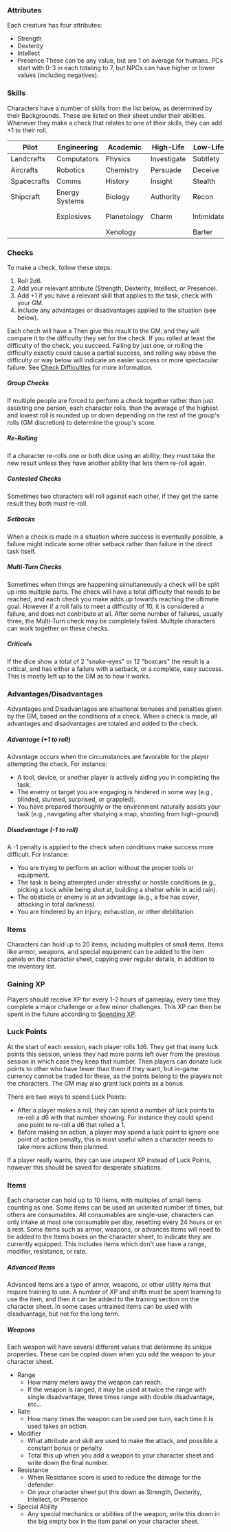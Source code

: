 ### Attributes
Each creature has four attributes:
- Strength
- Dexterity
- Intellect
- Presence
These can be any value, but are 1 on average for humans. PCs start with 0-3 in each totaling to 7, but NPCs can have higher or lower values (including negatives).
### Skills
Characters have a number of skills from the list below, as determined by their Backgrounds.
These are listed on their sheet under their abilities. 
Whenever they make a check that relates to one of their skills, they can add +1 to their roll.

| Pilot       | Engineering    | Academic    | High-Life   | Low-Life   | Soldier        | Explorer   |
| ----------- | -------------- | ----------- | ----------- | ---------- | -------------- | ---------- |
| Landcrafts  | Computators    | Physics     | Investigate | Subtlety   | Archery        | Medicate   |
| Aircrafts   | Robotics       | Chemistry   | Persuade    | Deceive    | Blades         | Move       |
| Spacecrafts | Comms          | History     | Insight     | Stealth    | Firearms       | *Survival* |
| Shipcraft   | Energy Systems | Biology     | Authority   | Recon      | Energy Weapons | Navigate   |
|             | Explosives     | Planetology | Charm       | Intimidate | Martial Arts   | Track      |
|             |                | Xenology    |             | Barter     |                | Nature     |
### Checks
To make a check, follow these steps:
1. Roll 2d6.
2. Add your relevant attribute (Strength, Dexterity, Intellect, or Presence).
3. Add +1 if you have a relevant skill that applies to the task, check with your GM.
4. Include any advantages or disadvantages applied to the situation (see below).

Each chech will have a 
Then give this result to the GM, and they will compare it to the difficulty they set for the check.
If you rolled at least the difficulty of the check, you succeed.
Failing by just one, or rolling the difficulty exactly could cause a partial success, and rolling way above the difficulty or way below will indicate an easier success or more spectacular failure.
See [Check Difficulties](Check%20Difficulties.md) for more information.
##### Group Checks
If multiple people are forced to perform a check together rather than just assisting one person, each character rolls, than the average of the highest and lowest roll is rounded up or down depending on the rest of the group's rolls (GM discretion) to determine the group's score.
##### Re-Rolling
If a character re-rolls one or both dice using an ability, they must take the new result unless they have another ability that lets them re-roll again.
##### Contested Checks
Sometimes two characters will roll against each other, if they get the same result they both must re-roll.
##### Setbacks
When a check is made in a situation where success is eventually possible, a failure might indicate some other setback rather than failure in the direct task itself.
##### Multi-Turn Checks
Sometimes when things are happening simultaneously a check will be split up into multiple parts. The check will have a total difficulty that needs to be reached, and each check you make adds up towards reaching the ultimate goal. However if a roll fails to meet a difficulty of 10, it is considered a failure, and does not contribute at all. After some number of failures, usually three, the Multi-Turn check may be completely failed. Multiple characters can work together on these checks.
##### Criticals
If the dice show a total of 2 "snake-eyes" or 12 "boxcars" the result is a critical, and has either a failure with a setback, or a complete, easy success. This is mostly left up to the GM as to how it works.
### Advantages/Disadvantages
Advantages and Disadvantages are situational bonuses and penalties given by the GM, based on the conditions of a check. When a check is made, all advantages and disadvantages are totaled and added to the check.
##### Advantage (+1 to roll)
Advantage occurs when the circumstances are favorable for the player attempting the check. For instance:
- A tool, device, or another player is actively aiding you in completing the task.
- The enemy or target you are engaging is hindered in some way (e.g., blinded, stunned, surprised, or grappled).
- You have prepared thoroughly or the environment naturally assists your task (e.g., navigating after studying a map, shooting from high-ground)
##### Disadvantage (-1 to roll)
A -1 penalty is applied to the check when conditions make success more difficult. For instance:
- You are trying to perform an action without the proper tools or equipment.
- The task is being attempted under stressful or hostile conditions (e.g., picking a lock while being shot at, building a shelter while in acid rain).
- The obstacle or enemy is at an advantage (e.g., a foe has cover, attacking in total darkness).
- You are hindered by an injury, exhaustion, or other debilitation.
### Items
Characters can hold up to 20 items, including multiples of small items. Items like armor, weapons, and special equipment can be added to the item panels on the character sheet, copying over regular details, in addition to the inventory list. 
### Gaining XP
Players should receive XP for every 1-2 hours of gameplay, every time they complete a major challenge or a few minor challenges. This XP can then be spent in the future according to [Spending XP](/Reference/Spending%20XP.md).
### Luck Points
At the start of each session, each player rolls 1d6. They get that many luck points this session, unless they had more points left over from the previous session in which case they keep that number. Then players can donate luck points to other who have fewer than them if they want, but in-game currency cannot be traded for these, as the points belong to the players not the characters. The GM may also grant luck points as a bonus.

There are two ways to spend Luck Points:
- After a player makes a roll, they can spend a number of luck points to re-roll a d6 with that number showing. For instance they could spend one point to re-roll a d6 that rolled a 1.
- Before making an action, a player may spend a luck point to ignore one point of action penalty, this is most useful when a character needs to take more actions then planned.

If a player really wants, they can use unspent XP instead of Luck Points, however this should be saved for desperate situations.
### Items
Each character can hold up to 10 items, with multiples of small items counting as one. Some items can be used an unlimited number of times, but others are consumables. All consumables are single-use, characters can only intake at most one consumable per day, resetting every 24 hours or on a rest. Some items such as armor, weapons, or advances items will need to be added to the Items boxes on the character sheet, to indicate they are currently equipped. This includes items which don't use have a range, modifier, resistance, or rate.
##### Advanced Items
Advanced items are a type of armor, weapons, or other utility items that require training to use. A number of XP and shifts must be spent learning to use the item, and then it can be added to the training section on the character sheet. In some cases untrained items can be used with disadvantage, but not for the long term. 
##### Weapons
Each weapon will have several different values that determine its unique properties. These can be copied down when you add the weapon to your character sheet.
- Range
	- How many meters away the weapon can reach.
	- If the weapon is ranged, it may be used at twice the range with single disadvantage, three times range with double disadvantage, etc...
- Rate
	- How many times the weapon can be used per turn, each time it is used takes an action. 
- Modifier
	- What attribute and skill are used to make the attack, and possible a constant bonus or penalty.
	- Total this up when you add a weapon to your character sheet and write down the final number.
- Resistance
	- When Resistance score is used to reduce the damage for the defender.
	- On your character sheet put this down as Strength, Dexterity, Intellect, or Presence
- Special Ability
	- Any special mechanics or abilities of the weapon, write this down in the big empty box in the item panel on your character sheet.